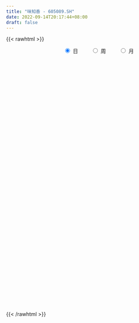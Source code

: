 ```yaml
---
title: "味知香 - 605089.SH"
date: 2022-09-14T20:17:44+08:00
draft: false
---
```

{{< rawhtml >}}
    <div style="text-align: center">
        <label style="padding: 1rem;"><input style="margin-right: .5rem" type="radio" name="period" value="D" checked onclick="period_change(this)">日</label>
        <label style="padding: 1rem;"><input style="margin-right: .5rem" type="radio" name="period" value="W" onclick="period_change(this)">周</label>
        <label style="padding: 1rem;"><input style="margin-right: .5rem" type="radio" name="period" value="M" onclick="period_change(this)">月</label>
    </div>
    <div id="chart" style="height: 700px;"></div> 
    <script type="text/javascript">
        const D_v = [3582.5,667.72,810.23,3984.21,8755.89,4886.37,2922.89,5845.83,8580.94,58690.78,84659.95,158015.17,17348.88,120036.47,91513.49,85211.6,69276.0,62339.63,68739.82,78947.52,68545.37,44537.55,42753.77,59663.13,38482.67,47938.48,67167.72,53881.19,62113.37,45825.02,30729.98,55557.34,40591.96,33493.48,38235.25,27181.94,37692.19,22283.95,34806.28,26753.52,16867.19,13669.7,24787.79,32777.8,26995.37,26112.51,22903.51,14659.99,16485.95,14797.21,23243.85,31820.56,23112.17,16848.5,14394.33,16766.01,13385.62,10070.18,27965.12,20593.59,18911.31,17567.43,24220.96,15321.54,30672.88,42896.43,25253.9,31013.81,17332.42,19267.92,15675.49,44964.94,72872.9,64610.8,39926.74,47453.12,47165.42,35170.14,59347.53,31508.42,25522.52,22712.51,22843.47,44680.63,26447.68,26614.93,17968.94,42414.0,45777.51,46180.36,33566.39,23720.37,25104.56,18314.27,17366.87,17288.76,23196.65,23702.74,16116.95,18073.98,16806.03,11609.96,30551.56,57023.94,40423.98,36131.68,32052.43,38414.75,39460.72,30780.02,42510.08,33368.17,24978.39,24161.78,19547.66,30947.01,20709.05,23069.16,19761.9,21323.88,25704.7,33325.12,20255.3,17657.92,31305.27,29283.71,38155.81,26479.8,20092.44,15461.38,13236.78,13578.0,12007.2,33375.74,57311.98,27314.78,21818.03,24047.82,23334.96,15663.95,19925.45,31494.24,18834.32,20611.56,15959.22,18676.1,25415.88,15364.58,26642.89,18539.23,39177.05,55940.77,34008.12,35421.38,32238.63,24735.2,17253.41,22591.4,22108.04,12665.8,25917.12,18147.68,45192.24,46319.88,22235.36,48089.94,40475.11,31211.03,37319.47,35246.57,43762.63,29302.78,22733.58,34235.4,43008.53,99404.22,86453.13,56345.91,56703.32,32921.96,26809.0,43815.8,22086.04,30908.93,19475.03,17560.9,20366.16,17668.29,10437.0,11305.0,13007.64,24327.21,11116.83,16972.98,18004.52,11553.59,7103.6,8454.0,11472.46,9533.8,15351.7,6906.0,14366.46,8664.06,13643.76,9839.45,6199.68,14890.8,11976.14,13589.4,11031.8,16467.44,19876.18,15898.0,22064.0,19686.68,10987.61,26430.25,13926.86,10210.74,7739.2,17425.0,29588.64,31285.43,18009.95,11413.58,21424.57,13349.32,14864.02,20646.03,21743.96,49517.71,37204.99,44467.97,47989.54,51619.01,30917.51,45878.92,31665.91,36289.9,25400.5,31314.95,25418.58,32078.48,21441.49,15386.49,11128.77,10865.4,21563.0,17799.7,10675.0,9535.0,9134.0,10668.41,8547.0,9776.49,17671.85,9851.0,16972.71,19116.03,11189.15,14652.07,7624.65,11133.2,11716.18,11706.91,12356.23,15875.0,20361.4,14421.27,9797.7,9077.7,7937.0,10853.63,17563.33,14495.0,20568.27,15416.08,11150.7,9319.0,21256.08,20712.7,12209.5,14613.36,29379.33,38105.55,20761.38,17913.55,15454.77,11645.02,14699.0,16255.33,13414.65,17908.8,9908.01,10861.73,9488.9,10624.3,15423.89,11670.89,13627.67,4832.0,4608.0,9480.0,5560.0,13142.85,6758.7,10978.86,6677.02,6087.0,6441.89,7661.89,4621.89,5221.48,5886.52,5150.26,5505.7,4959.44,4482.0,5767.29,3947.61,4038.2,5716.55,6098.0,4006.52,11531.22,9402.32,9185.3,13634.0,12746.0,8941.0,6636.3,6491.0,6911.0,5537.85,4963.5,6393.5,4945.5]
const D_histogram = [0.0,0.2622905983,0.7007975844,1.2538870171,1.8788516151,2.5469219296,3.2394743703,3.9458032309,4.6613335693,5.3855519421,6.1211358646,6.8732347958,7.6482399771,8.0170590833,7.4082803112,6.0760695502,4.9163054696,3.9365553047,2.715714599,1.1973553133,0.4436850274,-0.4463266681,-1.0741783453,-1.6472180067,-2.2337951391,-2.4624411841,-1.8550021024,-2.397631823,-3.5410383076,-4.5634971515,-5.0421824302,-5.8703385367,-6.1440708225,-6.2736060392,-5.8296321732,-5.2729443904,-4.4036743796,-3.8583916582,-3.8703730176,-3.7020733012,-3.428819794,-3.1141616565,-2.982060105,-2.1859342499,-1.9025338122,-1.4449457188,-1.2900766569,-1.0467737386,-0.7667070204,-0.682024422,-0.7150314152,-0.9811790246,-1.0090385326,-1.0828945416,-1.0407561462,-1.189956704,-1.1613718318,-1.0725364457,-1.1396025663,-1.3423058175,-1.5512443514,-1.7362008274,-1.5465811993,-1.2894202416,-0.8409234801,-0.3668475871,0.0418091907,0.1977681413,0.2345778576,0.2172172246,0.6647346116,1.4194971747,2.1127973726,1.9746426364,1.8318219388,1.8361691379,1.847935179,1.5965938181,1.0124654987,0.6035305064,0.2893650623,0.1767678595,0.1462315894,0.4070750551,0.3802899226,0.4245655393,0.2975791645,0.6525211312,0.9422644825,1.0270255416,1.21137256,1.2357532762,1.0721744644,0.8537153518,0.658865952,0.5360287262,0.4820520707,0.1557929489,-0.0474109283,-0.1084808057,-0.2831462662,-0.3469019455,-0.1589574028,0.2544772686,0.5553337307,0.7022208711,0.9309263851,1.0819313853,1.3927479234,1.4122063867,1.5600677636,1.2863449168,1.0099636518,0.6943248151,0.3409641237,0.3448292368,0.2480524568,0.0703669426,0.0515110534,-0.210899659,-0.8893359677,-1.5969316335,-1.9221391311,-2.0302784628,-1.7929563046,-1.5223202855,-1.0092249992,-0.7420913494,-0.6899353239,-0.4852288709,-0.3234435621,-0.2728854514,-0.299814362,0.1571091455,0.6421877874,0.8346707948,0.7909245613,0.6334283507,0.6060922331,0.5570049224,0.4400667289,0.5454659004,0.4554306071,0.4393119026,0.3391783381,0.3280699751,0.2181567181,0.1096531532,-0.2350359521,-0.318592609,0.1182651364,0.5205427506,0.7837834097,0.984497616,1.0994324516,0.9574276619,0.7611101326,0.5667485912,0.2433875365,0.1063718961,0.0471453766,-0.0783898088,0.1435412529,0.538111089,0.6399001745,0.6739154582,0.8918758985,0.9283205601,1.1583985279,1.0005539142,0.3126378755,-0.3390393274,-0.5316548898,-1.0838288249,-0.8765149494,-0.3590302622,-0.2478045933,-0.1175968521,-0.6042714161,-0.851458453,-1.1608316318,-1.8266373445,-2.198149674,-2.6600241377,-2.7991782597,-2.9068159896,-2.681212713,-2.3322279796,-1.9220797598,-1.5334731251,-1.2735238475,-1.2517194878,-1.1617661439,-0.9143796151,-0.5421871255,-0.3410638118,-0.1809861865,-0.0444034067,-0.0310755171,0.1041200404,0.1373440668,0.208622412,0.2918823258,0.3686877008,0.5189057036,0.4942053085,0.4806532765,0.2745926253,0.0027198536,-0.1774560049,-0.1939437678,-0.0235656878,0.1478448176,0.0757308343,0.0115796005,0.127425301,0.1576351736,0.4359993141,0.491831373,0.5745300046,0.5369590271,0.576637123,0.7730200891,0.9713267271,1.0331470525,1.033181052,0.9455450739,0.8781503234,0.5952302544,0.1887830486,0.2963177005,0.4663375859,0.5959851505,0.7942816784,1.0585004014,1.0063500591,0.8852575284,0.9537507958,0.8596161396,0.3263767584,-0.4121177118,-0.8075641113,-0.994142019,-0.7307956667,-0.5996362064,-0.4789802828,-0.4473604356,-0.3828398866,-0.0800365792,0.0475492219,0.0814898106,0.0190325493,0.0091520986,-0.0681090445,-0.1310672249,-0.1993304305,-0.0754329474,-0.0122762501,0.0720678117,0.2199891816,0.2788885096,0.175520864,0.1343720613,0.1564078333,0.1871787107,0.2213849045,0.2886317471,0.3551740182,0.4539911534,0.3517571259,0.2499574135,0.1244787783,0.0415068692,-0.0048241358,0.0942276192,0.1207274447,0.2838836714,0.2943881224,0.200971824,0.1527963164,0.2385386613,0.326598492,0.3233200525,0.2481876183,0.5768386821,0.6607596008,0.727696518,0.6116184016,0.3836064824,0.1960706244,0.114764216,0.1404170823,0.0259522677,0.0306313307,-0.0224301955,-0.1701146657,-0.1877352092,-0.1780039861,-0.1461282123,-0.2165823829,-0.3782586764,-0.448013079,-0.4522839845,-0.5387008125,-0.5661862236,-0.7167383234,-0.7536582928,-0.9116229267,-0.9972513172,-0.9516451294,-0.824643587,-0.6418304649,-0.5183100764,-0.4595832164,-0.3030999003,-0.1770963357,-0.034917084,0.0755655483,0.1334140235,0.1064344141,0.0951046583,0.0894938529,0.0518198363,-0.0525953783,-0.0547648586,0.0763129314,0.2130246751,0.3003049488,0.4170748965,0.5197294634,0.4569993824,0.3413576533,0.2125140981,0.1014491995,0.0007368341,-0.0320493905,0.0120779375,-0.0089703002]
const D_fast = [0.0,0.3278632479,0.9415696301,1.808130817,2.9028083188,4.2076091157,5.710030149,7.4028098173,9.2836735481,11.3542799064,13.620147795,16.0905554252,18.7776206007,21.1507044778,22.3939957835,22.5808024101,22.6501146969,22.6545033581,22.1125913022,20.8935708448,20.2508218158,19.2492284533,18.3528321897,17.3679880267,16.2229621094,15.3787057685,15.5223943245,14.3803566482,12.3516905867,10.1883574549,8.4491265687,6.153385828,4.3436358365,2.64569911,1.6322649328,0.870716618,0.6390680339,0.2197528408,-0.7598217731,-1.517040382,-2.1009918233,-2.5648740999,-3.1782875747,-2.928645282,-3.1208782974,-3.0245266337,-3.1921767361,-3.2105672523,-3.1221772893,-3.2080007964,-3.4197656433,-3.931208009,-4.21132715,-4.5559067945,-4.7739574356,-5.2206471694,-5.4824052552,-5.6617039805,-6.0136707427,-6.5519504482,-7.1487000699,-7.7677067528,-7.9647324246,-8.0299265272,-7.7916606358,-7.4092966396,-6.990187564,-6.7847865782,-6.6893323975,-6.6523887243,-6.0386876844,-4.9290508277,-3.7075512866,-3.3520453637,-3.0369105766,-2.573521093,-2.0997712572,-1.9519641636,-2.2829761083,-2.541028474,-2.7828526525,-2.8512578904,-2.8452362632,-2.4826240337,-2.4143366855,-2.2639196841,-2.3165112677,-1.7984390183,-1.2731295462,-0.9316121018,-0.4444219434,-0.1111029082,-0.0066381039,-0.0116683785,-0.0418012903,-0.0306313346,0.0359050276,-0.251405857,-0.4664624662,-0.554652545,-0.8001045721,-0.9505857378,-0.8023805458,-0.3253265572,0.1143633376,0.4368056958,0.8982428061,1.3197306525,1.9787341715,2.3512442315,2.8891225493,2.9369859317,2.9130955796,2.7710379467,2.5029182862,2.5929907085,2.5582270427,2.3981332641,2.3921551383,2.0770195111,1.1762492105,0.0694206363,-0.7363216441,-1.3520305915,-1.5629475094,-1.6728915617,-1.4121025251,-1.3304917127,-1.4508195182,-1.367420283,-1.2864958647,-1.3041591169,-1.4060416179,-0.909840824,-0.2642152353,0.1369354708,0.2909203776,0.2917812547,0.4159681953,0.5061321153,0.499210604,0.7409762506,0.7647986091,0.8585078802,0.8431689002,0.914078031,0.8587039536,0.777613677,0.3741655836,0.2109607744,0.677384804,1.2097981058,1.6689846173,2.1158232276,2.5056161761,2.6029683018,2.5969283057,2.5442539121,2.2817397415,2.1713170752,2.1238768998,1.9787442622,2.2365606371,2.7656582455,3.0274223747,3.2299165229,3.6708459379,3.9393707395,4.4590483392,4.551342204,3.9415856342,3.2051485994,2.8796193146,2.0564881733,2.0446733114,2.4724004331,2.5216749537,2.6224834818,1.9847410638,1.5246894137,0.925108327,-0.1973567219,-1.1184064699,-2.245286968,-3.0842356549,-3.9185773822,-4.3632772838,-4.5973495454,-4.6677212655,-4.6624829121,-4.7209145964,-5.0120401086,-5.2125283006,-5.1937366756,-4.9570909674,-4.8412336067,-4.7264025279,-4.6009205998,-4.5953615895,-4.434136022,-4.3665759788,-4.2431420307,-4.0869115354,-3.9179342352,-3.6379898065,-3.5391388745,-3.4325275873,-3.5699400822,-3.8411328906,-4.0656727502,-4.1306464551,-3.966159797,-3.7577880872,-3.810969362,-3.8722256956,-3.7245236699,-3.6549050039,-3.2675410348,-3.0887511327,-2.8624199999,-2.7657512207,-2.5819138441,-2.1922758557,-1.7511375359,-1.4310304474,-1.1727011849,-1.0239508945,-0.8718080642,-1.0059205696,-1.3651720132,-1.1835579362,-0.8969536543,-0.6183098021,-0.2214428546,0.3074009687,0.5068381412,0.6070599927,0.913990959,1.0347603376,0.5831151461,-0.258408752,-0.8557461793,-1.2908595919,-1.2102121562,-1.2289617475,-1.2280508946,-1.3082711563,-1.339460579,-1.0566664164,-0.9171933099,-0.8628802684,-0.9205793925,-0.9281718185,-1.0224602228,-1.1181852093,-1.2362810226,-1.1312417763,-1.0711541415,-0.9687931268,-0.7658744615,-0.6372530062,-0.6967404357,-0.7042962231,-0.6431584927,-0.5655929377,-0.4760405177,-0.3366357384,-0.1812999627,0.0310149608,0.0167202148,-0.0225901443,-0.1169490849,-0.1895442767,-0.2370813156,-0.1144726558,-0.0577909691,0.1763361755,0.2604376571,0.2172643147,0.2072878861,0.3526648964,0.5223743501,0.5999259238,0.586840394,1.0597011284,1.3088119472,1.557672994,1.5944994779,1.4623891793,1.3238709775,1.271255623,1.3320127599,1.2240360123,1.2363729079,1.1777038329,0.9874906962,0.9229363505,0.888166577,0.8835102978,0.7589105314,0.5026695688,0.3209118965,0.2035699949,-0.0175220363,-0.1865540033,-0.5162906839,-0.7416252265,-1.127495592,-1.4624368119,-1.6547419065,-1.7339012608,-1.7115457549,-1.7176028855,-1.7737718296,-1.6930634886,-1.6113340079,-1.4778840271,-1.3485100078,-1.2573080267,-1.2576790326,-1.2452326238,-1.228469966,-1.2531890236,-1.3707530827,-1.3866137776,-1.2364577548,-1.0464898423,-0.8841333315,-0.6630946596,-0.4305077269,-0.3789879622,-0.4092902781,-0.4850053087,-0.5707079075,-0.6712360643,-0.7120346366,-0.6648878241,-0.6881786369]
const D_slow = [0.0,0.0655726496,0.2407720457,0.5542437999,1.0239567037,1.6606871861,2.4705557787,3.4570065864,4.6223399787,5.9687279643,7.4990119304,9.2173206294,11.1293806236,13.1336453945,14.9857154723,16.5047328598,17.7338092272,18.7179480534,19.3968767032,19.6962155315,19.8071367883,19.6955551213,19.427010535,19.0152060333,18.4567572486,17.8411469525,17.3773964269,16.7779884712,15.8927288943,14.7518546064,13.4913089989,12.0237243647,10.4877066591,8.9193051493,7.461897106,6.1436610084,5.0427424135,4.0781444989,3.1105512445,2.1850329192,1.3278279707,0.5492875566,-0.1962274697,-0.7427110321,-1.2183444852,-1.5795809149,-1.9021000791,-2.1637935138,-2.3554702689,-2.5259763744,-2.7047342282,-2.9500289843,-3.2022886175,-3.4730122529,-3.7332012894,-4.0306904654,-4.3210334234,-4.5891675348,-4.8740681764,-5.2096446307,-5.5974557186,-6.0315059254,-6.4181512253,-6.7405062857,-6.9507371557,-7.0424490525,-7.0319967548,-6.9825547195,-6.9239102551,-6.8696059489,-6.703422296,-6.3485480023,-5.8203486592,-5.3266880001,-4.8687325154,-4.4096902309,-3.9477064362,-3.5485579817,-3.295441607,-3.1445589804,-3.0722177148,-3.0280257499,-2.9914678526,-2.8896990888,-2.7946266081,-2.6884852233,-2.6140904322,-2.4509601494,-2.2153940288,-1.9586376434,-1.6557945034,-1.3468561843,-1.0788125683,-0.8653837303,-0.7006672423,-0.5666600608,-0.4461470431,-0.4071988059,-0.4190515379,-0.4461717393,-0.5169583059,-0.6036837923,-0.643423143,-0.5798038258,-0.4409703931,-0.2654151754,-0.0326835791,0.2377992673,0.5859862481,0.9390378448,1.3290547857,1.6506410149,1.9031319278,2.0767131316,2.1619541625,2.2481614717,2.3101745859,2.3277663216,2.3406440849,2.2879191701,2.0655851782,1.6663522698,1.185817487,0.6782478713,0.2300087952,-0.1505712762,-0.402877526,-0.5884003633,-0.7608841943,-0.882191412,-0.9630523026,-1.0312736654,-1.1062272559,-1.0669499695,-0.9064030227,-0.697735324,-0.5000041837,-0.341647096,-0.1901240377,-0.0508728071,0.0591438751,0.1955103502,0.309368002,0.4191959776,0.5039905621,0.5860080559,0.6405472354,0.6679605237,0.6092015357,0.5295533835,0.5591196676,0.6892553552,0.8852012076,1.1313256116,1.4061837245,1.64554064,1.8358181731,1.9775053209,2.0383522051,2.0649451791,2.0767315232,2.057134071,2.0930193842,2.2275471565,2.3875222001,2.5560010647,2.7789700393,3.0110501793,3.3006498113,3.5507882899,3.6289477587,3.5441879269,3.4112742044,3.1403169982,2.9211882608,2.8314306953,2.769479547,2.7400803339,2.5890124799,2.3761478667,2.0859399587,1.6292806226,1.0797432041,0.4147371697,-0.2850573952,-1.0117613926,-1.6820645709,-2.2651215658,-2.7456415057,-3.129009787,-3.4473907489,-3.7603206208,-4.0507621568,-4.2793570605,-4.4149038419,-4.5001697949,-4.5454163415,-4.5565171931,-4.5642860724,-4.5382560623,-4.5039200456,-4.4517644426,-4.3787938612,-4.286621936,-4.1568955101,-4.033344183,-3.9131808638,-3.8445327075,-3.8438527441,-3.8882167453,-3.9367026873,-3.9425941092,-3.9056329048,-3.8867001963,-3.8838052961,-3.8519489709,-3.8125401775,-3.703540349,-3.5805825057,-3.4369500046,-3.3027102478,-3.158550967,-2.9652959448,-2.722464263,-2.4641774999,-2.2058822369,-1.9694959684,-1.7499583875,-1.601150824,-1.5539550618,-1.4798756367,-1.3632912402,-1.2142949526,-1.015724533,-0.7510994326,-0.4995119179,-0.2781975358,-0.0397598368,0.1751441981,0.2567383877,0.1537089597,-0.0481820681,-0.2967175728,-0.4794164895,-0.6293255411,-0.7490706118,-0.8609107207,-0.9566206924,-0.9766298372,-0.9647425317,-0.9443700791,-0.9396119417,-0.9373239171,-0.9543511782,-0.9871179845,-1.0369505921,-1.0558088289,-1.0588778914,-1.0408609385,-0.9858636431,-0.9161415157,-0.8722612997,-0.8386682844,-0.799566326,-0.7527716484,-0.6974254222,-0.6252674855,-0.5364739809,-0.4229761926,-0.3350369111,-0.2725475577,-0.2414278632,-0.2310511459,-0.2322571798,-0.208700275,-0.1785184138,-0.107547496,-0.0339504654,0.0162924906,0.0544915697,0.1141262351,0.1957758581,0.2766058712,0.3386527758,0.4828624463,0.6480523465,0.829976476,0.9828810764,1.078782697,1.1278003531,1.1564914071,1.1915956776,1.1980837446,1.2057415772,1.2001340284,1.1576053619,1.1106715596,1.0661705631,1.02963851,0.9754929143,0.8809282452,0.7689249755,0.6558539794,0.5211787762,0.3796322203,0.2004476395,0.0120330663,-0.2158726654,-0.4651854947,-0.703096777,-0.9092576738,-1.06971529,-1.1992928091,-1.3141886132,-1.3899635883,-1.4342376722,-1.4429669432,-1.4240755561,-1.3907220502,-1.3641134467,-1.3403372821,-1.3179638189,-1.3050088598,-1.3181577044,-1.331848919,-1.3127706862,-1.2595145174,-1.1844382802,-1.0801695561,-0.9502371903,-0.8359873447,-0.7506479313,-0.6975194068,-0.6721571069,-0.6719728984,-0.679985246,-0.6769657617,-0.6792083367]
const D_data = [['2021-04-27', 41.08, 41.08, 41.08, 41.08],['2021-04-28', 45.19, 45.19, 45.19, 45.19],['2021-04-29', 49.71, 49.71, 49.71, 49.71],['2021-04-30', 54.68, 54.68, 54.68, 54.68],['2021-05-06', 60.15, 60.15, 60.15, 60.15],['2021-05-07', 66.17, 66.17, 66.17, 66.17],['2021-05-10', 72.79, 72.79, 72.79, 72.79],['2021-05-11', 80.07, 80.07, 80.07, 80.07],['2021-05-12', 88.08, 88.08, 88.08, 88.08],['2021-05-13', 96.89, 96.89, 96.89, 96.89],['2021-05-14', 103.0, 106.58, 98.88, 106.58],['2021-05-17', 106.88, 117.24, 99.35, 117.24],['2021-05-18', 128.96, 128.96, 128.96, 128.96],['2021-05-19', 133.0, 135.0, 130.01, 139.8],['2021-05-20', 131.41, 130.3, 128.23, 135.8],['2021-05-21', 130.08, 123.63, 120.12, 135.0],['2021-05-24', 123.6, 125.89, 120.33, 127.84],['2021-05-25', 124.0, 128.5, 120.11, 128.5],['2021-05-26', 127.06, 124.9, 124.05, 132.94],['2021-05-27', 121.66, 118.1, 115.0, 121.7],['2021-05-28', 118.01, 125.0, 115.5, 128.45],['2021-05-31', 123.0, 121.65, 119.01, 124.88],['2021-06-01', 122.5, 123.0, 117.81, 124.85],['2021-06-02', 124.19, 122.08, 121.22, 132.11],['2021-06-03', 119.0, 119.88, 116.51, 122.44],['2021-06-04', 119.99, 122.86, 118.01, 127.53],['2021-06-07', 123.1, 135.15, 120.1, 135.15],['2021-06-08', 137.5, 121.64, 121.64, 138.88],['2021-06-09', 113.8, 109.48, 109.48, 113.8],['2021-06-10', 108.5, 104.05, 103.8, 109.99],['2021-06-11', 106.0, 104.95, 104.1, 107.75],['2021-06-15', 102.7, 94.46, 94.46, 104.0],['2021-06-16', 92.17, 95.2, 90.7, 99.0],['2021-06-17', 94.98, 92.31, 90.75, 95.45],['2021-06-18', 92.1, 96.66, 90.1, 98.0],['2021-06-21', 95.0, 97.3, 94.0, 99.0],['2021-06-22', 97.3, 102.0, 95.68, 102.67],['2021-06-23', 100.68, 99.11, 97.5, 101.85],['2021-06-24', 98.98, 90.98, 89.3, 98.99],['2021-06-25', 90.05, 91.0, 86.2, 91.4],['2021-06-28', 90.33, 90.9, 88.74, 91.79],['2021-06-29', 90.6, 90.52, 89.82, 92.0],['2021-06-30', 90.0, 87.02, 87.02, 91.3],['2021-07-01', 87.34, 95.72, 87.0, 95.72],['2021-07-02', 93.11, 90.44, 88.7, 94.88],['2021-07-05', 89.82, 93.09, 87.37, 94.37],['2021-07-06', 92.36, 89.61, 87.56, 92.9],['2021-07-07', 88.0, 90.57, 88.0, 92.18],['2021-07-08', 89.68, 91.4, 88.81, 92.6],['2021-07-09', 90.58, 89.01, 88.1, 91.01],['2021-07-12', 88.5, 86.74, 85.0, 88.9],['2021-07-13', 85.7, 81.92, 80.91, 87.5],['2021-07-14', 81.0, 82.87, 79.11, 84.66],['2021-07-15', 81.78, 80.7, 80.0, 82.87],['2021-07-16', 80.78, 80.7, 79.65, 81.84],['2021-07-19', 79.9, 76.56, 75.95, 80.34],['2021-07-20', 75.5, 76.92, 75.35, 78.33],['2021-07-21', 76.97, 76.46, 76.1, 77.92],['2021-07-22', 76.6, 73.0, 72.29, 77.18],['2021-07-23', 72.97, 68.85, 68.75, 73.1],['2021-07-26', 68.04, 65.72, 65.2, 69.47],['2021-07-27', 65.99, 62.8, 62.05, 66.69],['2021-07-28', 63.34, 65.3, 62.02, 66.56],['2021-07-29', 65.0, 65.28, 63.73, 66.4],['2021-07-30', 64.7, 67.76, 63.59, 68.3],['2021-08-02', 67.0, 69.1, 62.11, 70.78],['2021-08-03', 67.92, 69.54, 67.13, 71.76],['2021-08-04', 69.0, 67.0, 65.3, 69.0],['2021-08-05', 66.5, 65.21, 64.8, 68.09],['2021-08-06', 65.35, 63.78, 63.35, 65.75],['2021-08-09', 64.62, 70.16, 63.79, 70.16],['2021-08-10', 74.98, 77.18, 72.16, 77.18],['2021-08-11', 79.5, 80.89, 78.52, 83.63],['2021-08-12', 77.99, 72.82, 72.8, 78.99],['2021-08-13', 72.0, 72.8, 71.13, 74.37],['2021-08-16', 72.74, 75.08, 71.5, 77.5],['2021-08-17', 73.9, 76.1, 72.05, 79.0],['2021-08-18', 75.3, 73.0, 72.81, 77.78],['2021-08-19', 71.2, 67.12, 65.86, 75.5],['2021-08-20', 66.18, 66.81, 63.61, 66.85],['2021-08-23', 66.63, 65.95, 65.11, 67.43],['2021-08-24', 66.12, 67.07, 65.02, 67.88],['2021-08-25', 66.31, 67.41, 66.21, 69.6],['2021-08-26', 66.54, 71.49, 65.44, 74.09],['2021-08-27', 70.58, 68.43, 68.3, 71.43],['2021-08-30', 68.0, 69.3, 66.1, 70.15],['2021-08-31', 68.59, 66.84, 66.8, 69.9],['2021-09-01', 67.3, 73.52, 64.45, 73.52],['2021-09-02', 73.95, 74.76, 71.82, 75.88],['2021-09-03', 74.74, 73.7, 72.65, 78.5],['2021-09-06', 73.5, 76.32, 72.6, 77.3],['2021-09-07', 75.3, 75.65, 74.6, 76.66],['2021-09-08', 75.5, 73.67, 72.8, 76.17],['2021-09-09', 73.48, 72.58, 71.91, 74.88],['2021-09-10', 72.11, 72.25, 71.66, 74.08],['2021-09-13', 72.6, 72.68, 71.03, 73.17],['2021-09-14', 73.12, 73.4, 72.95, 76.0],['2021-09-15', 72.57, 69.15, 69.0, 72.57],['2021-09-16', 69.0, 69.24, 67.8, 71.59],['2021-09-17', 69.0, 70.18, 67.3, 70.8],['2021-09-22', 69.25, 67.89, 66.79, 69.42],['2021-09-23', 68.04, 68.3, 68.04, 69.6],['2021-09-24', 68.31, 71.5, 67.85, 73.98],['2021-09-27', 70.6, 75.91, 70.6, 78.65],['2021-09-28', 74.08, 76.69, 72.33, 76.8],['2021-09-29', 75.49, 76.43, 74.63, 79.73],['2021-09-30', 77.36, 79.11, 75.4, 79.11],['2021-10-08', 79.84, 79.99, 77.88, 83.5],['2021-10-11', 80.3, 84.3, 80.3, 86.97],['2021-10-12', 82.3, 82.78, 81.52, 85.36],['2021-10-13', 82.75, 86.2, 78.88, 86.2],['2021-10-14', 85.46, 81.93, 81.71, 86.75],['2021-10-15', 81.79, 81.58, 79.98, 83.68],['2021-10-18', 80.8, 80.45, 76.3, 81.36],['2021-10-19', 80.2, 78.88, 78.81, 81.3],['2021-10-20', 78.88, 83.0, 78.1, 83.4],['2021-10-21', 82.01, 82.05, 81.3, 83.47],['2021-10-22', 82.16, 80.75, 79.0, 83.74],['2021-10-25', 80.57, 82.59, 79.07, 82.6],['2021-10-26', 82.0, 79.04, 79.01, 83.04],['2021-10-27', 77.96, 71.14, 71.14, 77.96],['2021-10-28', 66.5, 66.28, 65.68, 70.0],['2021-10-29', 66.0, 67.06, 65.64, 68.09],['2021-11-01', 66.5, 67.15, 64.6, 68.19],['2021-11-02', 66.7, 70.36, 66.6, 71.45],['2021-11-03', 70.58, 70.83, 68.7, 73.9],['2021-11-04', 72.55, 74.94, 72.3, 75.79],['2021-11-05', 74.01, 73.2, 72.8, 74.79],['2021-11-08', 72.5, 70.7, 70.7, 74.38],['2021-11-09', 71.92, 72.72, 70.7, 73.5],['2021-11-10', 72.5, 72.72, 71.5, 74.0],['2021-11-11', 72.01, 71.52, 70.45, 72.46],['2021-11-12', 71.51, 70.23, 70.2, 71.99],['2021-11-15', 73.0, 77.25, 73.0, 77.25],['2021-11-16', 79.0, 80.34, 77.49, 80.84],['2021-11-17', 78.8, 78.99, 77.4, 79.96],['2021-11-18', 78.98, 77.0, 76.81, 78.98],['2021-11-19', 77.0, 75.54, 74.64, 78.32],['2021-11-22', 75.0, 77.13, 73.46, 77.85],['2021-11-23', 76.85, 77.1, 76.02, 77.42],['2021-11-24', 77.02, 76.2, 75.87, 78.99],['2021-11-25', 76.62, 79.37, 75.61, 79.92],['2021-11-26', 78.66, 77.4, 77.17, 78.8],['2021-11-29', 75.7, 78.45, 75.67, 78.73],['2021-11-30', 78.8, 77.46, 77.01, 78.98],['2021-12-01', 76.81, 78.62, 76.12, 78.8],['2021-12-02', 80.1, 77.36, 77.36, 81.6],['2021-12-03', 76.7, 77.01, 76.39, 78.2],['2021-12-06', 76.9, 72.86, 72.66, 76.9],['2021-12-07', 73.02, 74.83, 72.0, 74.89],['2021-12-08', 74.83, 82.31, 74.07, 82.31],['2021-12-09', 83.45, 84.5, 82.32, 85.5],['2021-12-10', 84.25, 85.2, 83.5, 86.95],['2021-12-13', 85.25, 86.53, 83.7, 88.3],['2021-12-14', 85.53, 87.33, 84.9, 89.13],['2021-12-15', 86.69, 85.08, 84.0, 87.3],['2021-12-16', 84.81, 84.42, 83.17, 85.68],['2021-12-17', 84.0, 84.19, 82.82, 85.9],['2021-12-20', 83.01, 81.78, 81.67, 85.68],['2021-12-21', 82.43, 83.3, 81.59, 83.38],['2021-12-22', 83.31, 84.1, 82.3, 87.5],['2021-12-23', 84.25, 83.05, 81.1, 84.89],['2021-12-24', 82.74, 87.99, 82.31, 91.36],['2021-12-27', 87.88, 92.41, 86.89, 93.0],['2021-12-28', 93.0, 90.89, 90.31, 93.0],['2021-12-29', 94.5, 91.29, 91.15, 99.0],['2021-12-30', 92.02, 95.29, 88.9, 95.88],['2021-12-31', 94.0, 94.85, 92.6, 98.38],['2022-01-04', 94.51, 99.29, 93.3, 99.4],['2022-01-05', 99.0, 95.98, 95.3, 101.77],['2022-01-06', 92.98, 88.08, 87.02, 94.0],['2022-01-07', 86.79, 85.4, 85.07, 89.9],['2022-01-10', 85.38, 89.01, 85.37, 89.84],['2022-01-11', 88.11, 82.3, 81.58, 88.9],['2022-01-12', 83.33, 90.53, 81.22, 90.53],['2022-01-13', 94.91, 96.3, 92.92, 99.58],['2022-01-14', 98.15, 93.07, 92.58, 102.85],['2022-01-17', 92.8, 94.21, 91.06, 96.6],['2022-01-18', 92.0, 85.6, 84.9, 92.0],['2022-01-19', 84.28, 86.38, 84.28, 87.5],['2022-01-20', 86.0, 83.6, 83.0, 88.5],['2022-01-21', 82.85, 75.55, 75.24, 83.04],['2022-01-24', 75.56, 75.0, 74.01, 76.5],['2022-01-25', 74.5, 69.76, 69.7, 74.5],['2022-01-26', 71.0, 69.99, 69.23, 71.6],['2022-01-27', 70.0, 67.33, 67.33, 71.5],['2022-01-28', 67.61, 69.39, 67.17, 71.0],['2022-02-07', 71.0, 70.2, 69.93, 71.99],['2022-02-08', 70.15, 70.96, 69.45, 71.5],['2022-02-09', 71.0, 71.05, 70.01, 71.45],['2022-02-10', 70.55, 69.6, 69.0, 71.09],['2022-02-11', 69.2, 65.85, 64.56, 69.2],['2022-02-14', 65.0, 65.48, 65.0, 66.88],['2022-02-15', 66.0, 66.94, 64.8, 68.86],['2022-02-16', 67.1, 68.98, 67.0, 70.77],['2022-02-17', 69.0, 67.4, 67.01, 69.0],['2022-02-18', 66.86, 67.01, 66.0, 67.3],['2022-02-21', 66.68, 66.78, 66.5, 67.66],['2022-02-22', 66.2, 64.96, 64.21, 66.47],['2022-02-23', 65.0, 66.27, 64.8, 66.37],['2022-02-24', 65.97, 64.9, 64.25, 67.28],['2022-02-25', 65.2, 65.16, 65.1, 66.01],['2022-02-28', 64.5, 65.3, 62.15, 66.0],['2022-03-01', 65.08, 65.3, 64.51, 65.85],['2022-03-02', 65.5, 66.59, 65.01, 67.8],['2022-03-03', 66.68, 64.56, 64.56, 66.96],['2022-03-04', 64.06, 64.42, 63.71, 65.55],['2022-03-07', 64.01, 61.16, 59.95, 64.1],['2022-03-08', 60.56, 58.6, 57.88, 61.19],['2022-03-09', 58.62, 57.9, 55.15, 59.67],['2022-03-10', 58.88, 58.71, 58.14, 59.65],['2022-03-11', 58.0, 60.82, 57.1, 61.0],['2022-03-14', 61.9, 61.25, 60.8, 64.66],['2022-03-15', 60.98, 58.0, 58.0, 62.41],['2022-03-16', 58.89, 57.21, 53.61, 59.2],['2022-03-17', 57.21, 59.11, 57.18, 60.68],['2022-03-18', 58.79, 58.0, 57.52, 59.08],['2022-03-21', 57.88, 61.65, 57.8, 62.98],['2022-03-22', 61.33, 59.62, 59.51, 61.5],['2022-03-23', 59.44, 60.26, 59.07, 60.89],['2022-03-24', 59.5, 58.84, 58.6, 59.61],['2022-03-25', 58.83, 59.8, 58.52, 62.3],['2022-03-28', 60.64, 62.51, 60.06, 62.77],['2022-03-29', 62.49, 63.9, 60.8, 64.5],['2022-03-30', 63.0, 63.33, 61.61, 63.33],['2022-03-31', 62.79, 63.22, 62.3, 63.25],['2022-04-01', 62.93, 62.38, 62.2, 65.54],['2022-04-06', 62.1, 62.68, 61.9, 64.29],['2022-04-07', 61.8, 59.38, 59.19, 61.8],['2022-04-08', 59.54, 56.05, 55.95, 60.0],['2022-04-11', 56.27, 61.66, 56.27, 61.66],['2022-04-12', 61.66, 63.3, 59.2, 64.6],['2022-04-13', 62.86, 63.85, 60.8, 65.0],['2022-04-14', 63.85, 66.0, 61.83, 66.66],['2022-04-15', 65.0, 68.7, 64.11, 68.8],['2022-04-18', 69.12, 66.05, 66.01, 72.96],['2022-04-19', 65.79, 65.42, 63.6, 67.5],['2022-04-20', 64.13, 68.37, 64.01, 71.0],['2022-04-21', 67.21, 67.0, 65.3, 68.34],['2022-04-22', 66.0, 60.3, 60.3, 66.0],['2022-04-25', 55.25, 54.27, 54.27, 57.88],['2022-04-26', 53.28, 55.01, 50.0, 56.66],['2022-04-27', 53.0, 55.3, 51.66, 55.98],['2022-04-28', 54.0, 60.4, 53.8, 60.82],['2022-04-29', 57.53, 59.2, 57.53, 59.59],['2022-05-05', 59.16, 59.22, 58.33, 61.09],['2022-05-06', 58.0, 58.03, 56.6, 59.88],['2022-05-09', 57.4, 58.24, 57.11, 58.66],['2022-05-10', 57.03, 61.9, 57.03, 61.97],['2022-05-11', 61.18, 60.72, 60.52, 63.75],['2022-05-12', 60.0, 59.9, 59.13, 61.33],['2022-05-13', 59.9, 58.52, 58.3, 60.4],['2022-05-16', 59.06, 58.86, 58.5, 59.99],['2022-05-17', 58.73, 57.62, 56.69, 58.79],['2022-05-18', 57.28, 57.2, 57.01, 58.2],['2022-05-19', 56.2, 56.5, 55.38, 56.78],['2022-05-20', 56.14, 58.8, 56.14, 59.36],['2022-05-23', 58.78, 58.36, 57.51, 58.88],['2022-05-24', 58.55, 58.9, 56.88, 59.65],['2022-05-25', 58.73, 60.3, 57.95, 61.83],['2022-05-26', 60.05, 59.81, 59.18, 60.5],['2022-05-27', 59.54, 57.71, 57.14, 59.97],['2022-05-30', 57.73, 58.1, 57.02, 58.2],['2022-05-31', 58.1, 58.84, 57.52, 59.28],['2022-06-01', 58.35, 59.12, 58.12, 60.11],['2022-06-02', 59.2, 59.4, 57.18, 59.75],['2022-06-06', 59.3, 60.2, 58.54, 60.2],['2022-06-07', 60.41, 60.73, 59.5, 61.5],['2022-06-08', 60.82, 61.84, 60.4, 63.28],['2022-06-09', 61.84, 59.58, 59.2, 61.84],['2022-06-10', 58.98, 59.23, 58.12, 60.35],['2022-06-13', 58.73, 58.43, 58.27, 59.22],['2022-06-14', 58.18, 58.43, 57.41, 58.8],['2022-06-15', 58.51, 58.52, 58.31, 59.43],['2022-06-16', 58.61, 60.49, 58.61, 60.72],['2022-06-17', 60.79, 59.98, 59.08, 61.66],['2022-06-20', 60.13, 62.35, 60.0, 62.44],['2022-06-21', 62.35, 61.13, 60.45, 62.69],['2022-06-22', 61.1, 59.8, 59.56, 61.15],['2022-06-23', 59.8, 60.13, 58.8, 60.18],['2022-06-24', 60.13, 62.08, 59.76, 62.35],['2022-06-27', 62.34, 62.83, 62.1, 63.78],['2022-06-28', 63.43, 62.21, 61.61, 63.49],['2022-06-29', 61.91, 61.37, 61.35, 63.5],['2022-06-30', 61.37, 67.51, 61.35, 67.51],['2022-07-01', 69.2, 66.14, 65.84, 69.99],['2022-07-04', 65.81, 67.0, 65.38, 67.58],['2022-07-05', 67.18, 65.24, 64.7, 67.27],['2022-07-06', 65.34, 63.45, 62.61, 65.48],['2022-07-07', 63.78, 63.22, 62.1, 64.1],['2022-07-08', 63.22, 64.11, 62.76, 65.0],['2022-07-11', 64.0, 65.57, 62.51, 65.57],['2022-07-12', 65.33, 63.81, 62.8, 65.33],['2022-07-13', 63.2, 65.2, 63.15, 66.29],['2022-07-14', 65.21, 64.52, 63.6, 65.96],['2022-07-15', 64.81, 62.88, 62.68, 64.84],['2022-07-18', 64.5, 64.08, 63.58, 65.85],['2022-07-19', 64.08, 64.41, 63.6, 65.78],['2022-07-20', 64.9, 64.82, 63.9, 66.35],['2022-07-21', 65.0, 63.43, 63.4, 65.38],['2022-07-22', 63.33, 61.55, 61.3, 63.71],['2022-07-25', 61.62, 61.86, 61.26, 62.23],['2022-07-26', 61.86, 62.22, 61.76, 62.64],['2022-07-27', 62.26, 60.63, 60.52, 62.28],['2022-07-28', 60.61, 60.68, 60.52, 61.2],['2022-07-29', 60.73, 58.18, 58.02, 61.01],['2022-08-01', 57.8, 58.52, 57.02, 58.84],['2022-08-02', 58.48, 55.79, 55.0, 58.48],['2022-08-03', 55.22, 55.22, 55.05, 56.88],['2022-08-04', 55.49, 55.89, 54.95, 55.89],['2022-08-05', 56.24, 56.55, 55.98, 56.58],['2022-08-08', 56.41, 57.36, 56.21, 58.38],['2022-08-09', 57.42, 56.82, 56.35, 57.45],['2022-08-10', 57.0, 55.93, 55.9, 57.0],['2022-08-11', 56.28, 57.24, 56.12, 57.24],['2022-08-12', 57.23, 57.23, 56.67, 57.57],['2022-08-15', 57.24, 57.87, 56.33, 57.9],['2022-08-16', 57.6, 57.97, 57.52, 58.3],['2022-08-17', 57.98, 57.65, 57.06, 57.98],['2022-08-18', 57.4, 56.57, 56.32, 57.4],['2022-08-19', 56.51, 56.55, 56.28, 56.94],['2022-08-22', 56.56, 56.46, 55.93, 56.8],['2022-08-23', 56.62, 55.81, 55.7, 56.65],['2022-08-24', 55.85, 54.4, 54.4, 55.98],['2022-08-25', 54.26, 55.16, 54.0, 55.55],['2022-08-26', 55.3, 57.0, 54.8, 57.76],['2022-08-29', 56.5, 57.73, 56.14, 57.97],['2022-08-30', 57.67, 57.75, 56.78, 58.03],['2022-08-31', 57.63, 58.8, 57.21, 59.24],['2022-09-01', 58.68, 59.45, 58.37, 59.9],['2022-09-02', 58.7, 57.75, 57.5, 59.35],['2022-09-05', 57.78, 56.81, 56.3, 58.1],['2022-09-06', 56.78, 56.1, 55.67, 57.2],['2022-09-07', 55.85, 55.7, 55.18, 56.0],['2022-09-08', 55.99, 55.2, 55.15, 56.04],['2022-09-09', 55.09, 55.58, 54.67, 55.63],['2022-09-13', 55.58, 56.47, 55.58, 56.93],['2022-09-14', 55.7, 55.62, 55.18, 56.3]]
const W_v = [9044.66,13642.26,160700.39,472125.61,347848.34,233375.6,259717.28,167878.03,148717.88,115097.85,94959.17,109419.41,88780.52,106694.12,135764.48,238050.87,220644.63,142206.81,178955.74,118072.46,98379.08,58967.55,165632.03,38414.75,171097.38,118434.66,120370.9,142882.51,74375.8,163868.35,109252.92,96027.34,174308.06,132240.02,124030.88,188331.32,145631.45,285834.86,216595.99,110397.06,76745.14,64751.52,51717.96,52713.41,67955.58,88512.47,75732.05,111722.17,48859.37,200924.17,196371.25,135654.0,26515.26,70438.1,55797.75,71780.96,42180.94,72811.6,59926.66,77710.13,115020.44,80473.72,68348.52,60835.65,37622.85,36943.47,28542.04,24662.04,31390.49,53908.62,30539.65,11339.0]
const W_histogram = [0.0,0.7332649573,3.7316228018,6.4932323631,7.9462241919,8.2607204932,6.819911027,4.9528214939,3.0729757656,1.6021454727,0.4056085041,-0.9962722686,-2.6770134768,-3.7516522543,-4.565945704,-4.3343367942,-4.4073421734,-4.1717491789,-3.5126401433,-3.0434797262,-2.7505998332,-2.3609513518,-1.52428202,-0.8773069988,-0.3358340947,-0.0425460908,-0.7407884014,-0.7567070082,-0.9237780857,-0.646314728,-0.3234687442,-0.1319544225,0.515060567,0.8253605212,1.2134293777,1.8224154649,1.4929243853,1.6816421935,0.5738706396,-0.5647834202,-1.4946143743,-1.9414662277,-2.249837599,-2.3792813082,-2.5668866273,-2.7254837042,-2.5565355205,-2.1355402167,-2.1423839869,-1.2008880527,-1.0549706932,-0.9470823632,-0.8709942208,-0.7109039921,-0.5183364929,-0.4017563819,-0.1605862263,0.0276971713,0.2316111699,0.5202585752,0.9707807108,1.1082834983,1.090911828,0.9685103245,0.6542991803,0.3458883916,0.2039110102,0.0864367759,0.0623957863,0.1171802991,0.0318845592,0.00422494]
const W_fast = [0.0,0.9165811966,4.8478447415,9.2327623936,12.6723102704,15.051986695,15.3161549856,14.687270826,13.575669039,12.5053751144,11.4102402718,9.7592914319,7.4092968545,5.3967450134,3.4409651377,2.588989849,1.4141489265,0.6068046262,0.3877536259,0.0960441115,-0.2987259538,-0.4993153103,-0.0437164835,0.383931788,0.8414461683,1.1240976496,0.2406582387,0.0355628798,-0.3624527191,-0.2465680434,-0.0045892457,0.1539364704,0.9297166016,1.4463566862,2.137782887,3.2023728406,3.2461128572,3.8552412138,2.8909373198,1.6110874049,0.3076028573,-0.624615553,-1.4954463241,-2.2197103603,-3.0490373362,-3.8890053391,-4.3591910356,-4.4720807859,-5.0145205529,-4.3732466318,-4.4910719457,-4.6199542065,-4.7616146193,-4.7792503887,-4.7162670126,-4.7001259971,-4.4991023981,-4.3038947077,-4.0420779165,-3.6233658674,-2.9301485541,-2.5155748921,-2.2602186054,-2.1404925278,-2.2911288768,-2.5130675677,-2.6040671965,-2.6999322368,-2.7083742799,-2.6242946923,-2.7016192923,-2.7282226765]
const W_slow = [0.0,0.1833162393,1.1162219398,2.7395300305,4.7260860785,6.7912662018,8.4962439586,9.7344493321,10.5026932735,10.9032296416,11.0046317677,10.7555637005,10.0863103313,9.1483972677,8.0069108417,6.9233266432,5.8214910998,4.7785538051,3.9003937693,3.1395238377,2.4518738794,1.8616360415,1.4805655365,1.2612387868,1.1772802631,1.1666437404,0.98144664,0.792269888,0.5613253666,0.3997466846,0.3188794985,0.2858908929,0.4146560347,0.620996165,0.9243535094,1.3799573756,1.7531884719,2.1735990203,2.3170666802,2.1758708252,1.8022172316,1.3168506747,0.7543912749,0.1595709479,-0.482150709,-1.163521635,-1.8026555151,-2.3365405693,-2.872136566,-3.1723585792,-3.4361012525,-3.6728718433,-3.8906203985,-4.0683463965,-4.1979305197,-4.2983696152,-4.3385161718,-4.331591879,-4.2736890865,-4.1436244427,-3.900929265,-3.6238583904,-3.3511304334,-3.1090028523,-2.9454280572,-2.8589559593,-2.8079782067,-2.7863690128,-2.7707700662,-2.7414749914,-2.7335038516,-2.7324476166]
const W_data = [['2021-04-30', 41.08, 54.68, 41.08, 54.68],['2021-05-07', 60.15, 66.17, 60.15, 66.17],['2021-05-14', 72.79, 106.58, 72.79, 106.58],['2021-05-21', 106.88, 123.63, 99.35, 139.8],['2021-05-28', 123.6, 125.0, 115.0, 132.94],['2021-06-04', 123.0, 122.86, 116.51, 132.11],['2021-06-11', 123.1, 104.95, 103.8, 138.88],['2021-06-18', 102.7, 96.66, 90.1, 104.0],['2021-06-25', 95.0, 91.0, 86.2, 102.67],['2021-07-02', 90.33, 90.44, 87.0, 95.72],['2021-07-09', 89.82, 89.01, 87.37, 94.37],['2021-07-16', 88.5, 80.7, 79.11, 88.9],['2021-07-23', 79.9, 68.85, 68.75, 80.34],['2021-07-30', 68.04, 67.76, 62.02, 69.47],['2021-08-06', 67.0, 63.78, 62.11, 71.76],['2021-08-13', 64.62, 72.8, 63.79, 83.63],['2021-08-20', 72.74, 66.81, 63.61, 79.0],['2021-08-27', 66.63, 68.43, 65.02, 74.09],['2021-09-03', 68.0, 73.7, 64.45, 78.5],['2021-09-10', 73.5, 72.25, 71.66, 77.3],['2021-09-17', 72.6, 70.18, 67.3, 76.0],['2021-09-24', 69.25, 71.5, 66.79, 73.98],['2021-09-30', 70.6, 79.11, 70.6, 79.73],['2021-10-08', 79.84, 79.99, 77.88, 83.5],['2021-10-15', 80.3, 81.58, 78.88, 86.97],['2021-10-22', 80.8, 80.75, 76.3, 83.74],['2021-10-29', 80.57, 67.06, 65.64, 83.04],['2021-11-05', 66.5, 73.2, 64.6, 75.79],['2021-11-12', 72.5, 70.23, 70.2, 74.38],['2021-11-19', 73.0, 75.54, 73.0, 80.84],['2021-11-26', 75.0, 77.4, 73.46, 79.92],['2021-12-03', 75.7, 77.01, 75.67, 81.6],['2021-12-10', 76.9, 85.2, 72.0, 86.95],['2021-12-17', 85.25, 84.19, 82.82, 89.13],['2021-12-24', 83.01, 87.99, 81.1, 91.36],['2021-12-31', 87.88, 94.85, 86.89, 99.0],['2022-01-07', 94.51, 85.4, 85.07, 101.77],['2022-01-14', 85.38, 93.07, 81.22, 102.85],['2022-01-21', 92.8, 75.55, 75.24, 96.6],['2022-01-28', 75.56, 69.39, 67.17, 76.5],['2022-02-11', 71.0, 65.85, 64.56, 71.99],['2022-02-18', 65.0, 67.01, 64.8, 70.77],['2022-02-25', 66.68, 65.16, 64.21, 67.66],['2022-03-04', 64.5, 64.42, 62.15, 67.8],['2022-03-11', 64.01, 60.82, 55.15, 64.1],['2022-03-18', 61.9, 58.0, 53.61, 64.66],['2022-03-25', 57.88, 59.8, 57.8, 62.98],['2022-04-01', 60.64, 62.38, 60.06, 65.54],['2022-04-08', 62.1, 56.05, 55.95, 64.29],['2022-04-15', 56.27, 68.7, 56.27, 68.8],['2022-04-22', 69.12, 60.3, 60.3, 72.96],['2022-04-29', 55.25, 59.2, 50.0, 60.82],['2022-05-06', 59.16, 58.03, 56.6, 61.09],['2022-05-13', 57.4, 58.52, 57.03, 63.75],['2022-05-20', 59.06, 58.8, 55.38, 59.99],['2022-05-27', 58.78, 57.71, 56.88, 61.83],['2022-06-02', 57.73, 59.4, 57.02, 60.11],['2022-06-10', 59.3, 59.23, 58.12, 63.28],['2022-06-17', 58.73, 59.98, 57.41, 61.66],['2022-06-24', 60.13, 62.08, 58.8, 62.69],['2022-07-01', 62.34, 66.14, 61.35, 69.99],['2022-07-08', 65.81, 64.11, 62.1, 67.58],['2022-07-15', 64.0, 62.88, 62.51, 66.29],['2022-07-22', 64.5, 61.55, 61.3, 66.35],['2022-07-29', 61.62, 58.18, 58.02, 62.64],['2022-08-05', 57.8, 56.55, 54.95, 58.84],['2022-08-12', 56.41, 57.23, 55.9, 58.38],['2022-08-19', 57.24, 56.55, 56.28, 58.3],['2022-08-26', 56.56, 57.0, 54.0, 57.76],['2022-09-02', 56.5, 57.75, 56.14, 59.9],['2022-09-09', 57.78, 55.58, 54.67, 58.1],['2022-09-16', 55.58, 55.62, 55.18, 56.93]]
const M_v = [9044.66,1038854.15,820475.9199999999,459626.39,781250.66,575422.99,448317.69,526950.36,678366.84,758459.3600000002,207581.08,360844.65,603233.3599999999,243289.92,310786.37,285386.29,153759.66,63565.65]
const M_histogram = [0.0,4.2738689459,4.5088572203,3.1706357576,2.0796981244,2.0379568912,1.0993292797,1.0779560311,2.0762490582,0.9219978966,-0.1592364516,-1.0093887482,-1.7916425701,-2.2526757401,-1.9067981001,-2.2176678443,-2.2838375514,-2.4304670852]
const M_fast = [0.0,5.3423361823,6.7045387619,6.1589762386,5.5879631364,6.055711126,5.3919158344,5.6400315936,7.1573868853,6.2336351978,5.1125917367,4.010092253,2.7799277886,1.7557256835,1.6249037986,0.7596170933,0.1224879983,-0.6317583068]
const M_slow = [0.0,1.0684672365,2.1956815415,2.9883404809,3.508265012,4.0177542348,4.2925865547,4.5620755625,5.0811378271,5.3116373012,5.2718281883,5.0194810012,4.5715703587,4.0084014237,3.5317018987,2.9772849376,2.4063255497,1.7987087784]
const M_data = [['2021-04-30', 41.08, 54.68, 41.08, 54.68],['2021-05-31', 60.15, 121.65, 60.15, 139.8],['2021-06-30', 122.5, 87.02, 86.2, 138.88],['2021-07-30', 87.34, 67.76, 62.02, 95.72],['2021-08-31', 67.0, 66.84, 62.11, 83.63],['2021-09-30', 67.3, 79.11, 64.45, 79.73],['2021-10-29', 79.84, 67.06, 65.64, 86.97],['2021-11-30', 66.5, 77.46, 64.6, 80.84],['2021-12-31', 76.81, 94.85, 72.0, 99.0],['2022-01-28', 94.51, 69.39, 67.17, 102.85],['2022-02-28', 71.0, 65.3, 62.15, 71.99],['2022-03-31', 65.08, 63.22, 53.61, 67.8],['2022-04-29', 62.93, 59.2, 50.0, 72.96],['2022-05-31', 59.16, 58.84, 55.38, 63.75],['2022-06-30', 58.35, 67.51, 57.18, 67.51],['2022-07-29', 69.2, 58.18, 58.02, 69.99],['2022-08-31', 57.8, 58.8, 54.0, 59.24],['2022-09-30', 58.68, 55.62, 54.67, 59.9]]
        const D_a = [null,null,null,null,null,null,null,null,null,null,null,null,null,139.8,null,null,null,null,null,115.0,null,null,null,null,null,null,null,138.88,null,null,null,null,null,null,null,null,null,null,null,86.2,null,null,null,null,94.88,null,null,null,null,null,null,null,null,null,null,null,null,null,null,null,null,null,62.02,null,null,null,null,null,null,null,null,null,83.63,null,null,null,null,null,null,63.61,null,null,null,null,null,null,null,null,null,78.5,null,null,null,null,null,null,null,null,null,null,66.79,null,null,null,null,null,null,null,86.97,null,null,null,null,null,null,null,null,null,null,null,null,null,null,64.6,null,null,null,null,null,null,null,null,null,null,80.84,null,null,null,73.46,null,null,null,null,null,null,null,null,null,null,null,null,null,null,null,89.13,null,null,null,null,null,null,81.1,null,null,null,null,null,null,null,null,null,null,null,null,null,null,102.85,null,null,null,null,null,null,null,null,null,null,null,null,null,null,64.56,null,null,null,null,null,67.66,null,null,null,null,null,null,null,null,null,null,null,null,null,null,null,null,53.61,null,null,null,null,null,null,null,null,null,null,null,null,null,null,null,null,null,null,null,null,72.96,null,null,null,null,null,50.0,null,null,null,null,null,null,null,63.75,null,null,null,null,null,55.38,null,null,null,61.83,null,null,null,null,null,57.18,null,null,null,null,null,null,null,null,null,null,null,null,null,null,null,null,null,null,null,69.99,null,null,null,62.1,null,null,null,null,null,null,null,null,66.35,null,null,null,null,null,null,null,null,null,null,54.95,null,null,null,null,null,null,null,58.3,null,null,null,null,null,null,54.0,null,null,null,null,59.9,null,null,null,null,null,54.67,null,null]
const W_a = [null,null,null,139.8,null,null,null,null,null,null,null,null,null,62.02,null,null,null,null,null,null,null,null,null,null,null,null,null,null,null,null,null,null,null,null,null,null,null,102.85,null,null,null,null,null,null,null,53.61,null,null,null,null,72.96,null,null,null,55.38,null,null,null,null,null,69.99,null,null,null,null,null,null,null,54.0,null,null,null]
const M_a = [null,139.8,null,null,null,null,null,null,null,null,null,null,50.0,null,null,null,null,null]
        const D_b = [[{ coord: ['2021-05-19', 138.88] }, { coord: ['2021-06-25', 115.0] }],[{ coord: ['2021-07-28', 78.5] }, { coord: ['2021-11-22', 63.61] }],[{ coord: ['2021-12-14', 89.13] }, { coord: ['2022-02-11', 81.1] }],[{ coord: ['2022-02-11', 67.66] }, { coord: ['2022-04-18', 64.56] }],[{ coord: ['2022-04-26', 61.83] }, { coord: ['2022-06-02', 55.38] }],[{ coord: ['2022-07-01', 66.35] }, { coord: ['2022-08-04', 62.1] }],[{ coord: ['2022-08-04', 58.3] }, { coord: ['2022-09-01', 54.95] }]]
const W_b = [[{ coord: ['2021-05-21', 102.85] }, { coord: ['2022-07-01', 62.02] }]]
const M_b = []
    </script>
{{< /rawhtml >}}